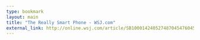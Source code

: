 ```yaml
---
type: bookmark
layout: main
title: "The Really Smart Phone - WSJ.com"
external_link: http://online.wsj.com/article/SB10001424052748704547604576263261679848814.html
---
```



